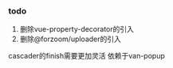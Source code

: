 ### todo

1. 删除vue-property-decorator的引入
2. 删除@forzoom/uploader的引入

cascader的finish需要更加灵活
依赖于van-popup
